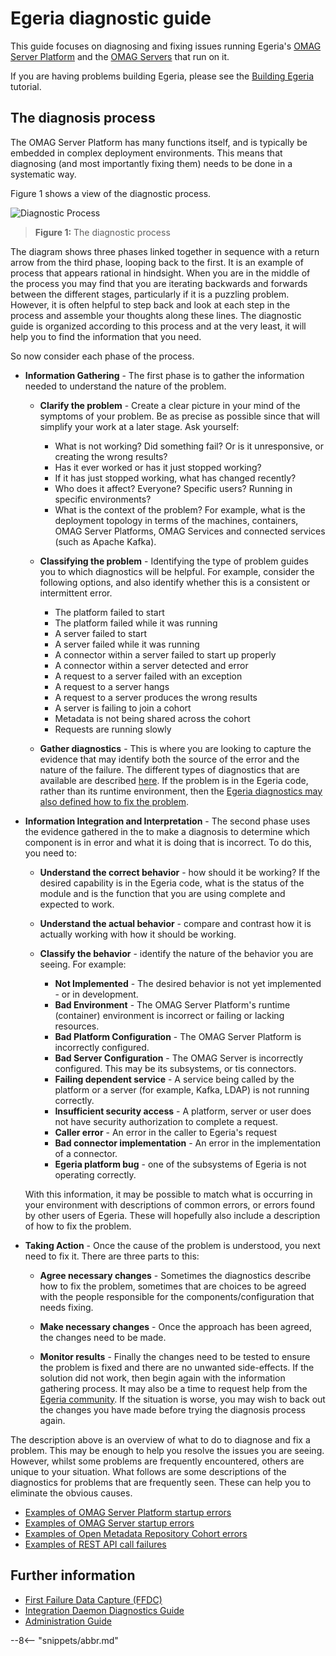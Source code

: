 <!-- SPDX-License-Identifier: CC-BY-4.0 -->
<!-- Copyright Contributors to the ODPi Egeria project 2020. -->

# Egeria diagnostic guide

This guide focuses on diagnosing and fixing issues running Egeria's
[OMAG Server Platform](/egeria-docs/concepts/omag-server-platform)
and the [OMAG Servers](/egeria-docs/concepts/omag-server)
that run on it.

If you are having problems building Egeria, please see the
[Building Egeria](/egeria-docs/education/tutorials/building-egeria-tutorial) tutorial.


## The diagnosis process

The OMAG Server Platform has many functions itself, and is typically be embedded in complex deployment environments.
This means that diagnosing (and most importantly fixing them) needs to be done in a
systematic way.  

Figure 1 shows a view of the diagnostic process.  

![Diagnostic Process](diagnostic-process.svg)
> **Figure 1:** The diagnostic process

The diagram shows three phases linked together in sequence with a return arrow from the third phase,
looping back to the first.  It is an example of process that appears rational in hindsight.
When you are in the middle of the process you may find that you are iterating backwards and
forwards between the different stages, particularly if it is a puzzling problem.
However, it is often helpful to step back and look at each step in the process and
assemble your thoughts along these lines.  The diagnostic guide is organized according to
this process and at the very least, it will help you to find the information that you need.

So now consider each phase of the process.

* **Information Gathering** - The first phase is to gather the information needed to understand the nature of the problem.

    * **Clarify the problem** - Create a clear picture in your mind of the symptoms of your problem.  Be as precise as possible since that will simplify your work at a later stage.
    Ask yourself:
        * What is not working?  Did something fail? Or is it unresponsive, or creating the wrong results?
        * Has it ever worked or has it just stopped working?
        * If it has just stopped working, what has changed recently?
        * Who does it affect?  Everyone?  Specific users?  Running in specific environments?
        * What is the context of the problem?  For example, what is the deployment topology in terms of the machines,
       containers, OMAG Server Platforms, OMAG Services and connected services (such as Apache Kafka).
  
    * **Classifying the problem** - Identifying the type of problem guides you to which diagnostics will be helpful.
       For example, consider the following options, and also identify whether this is a consistent or intermittent error.
       
        * The platform failed to start
        * The platform failed while it was running
        * A server failed to start
        * A server failed while it was running
        * A connector within a server failed to start up properly
        * A connector within a server detected and error
        * A request to a server failed with an exception
        * A request to a server hangs
        * A request to a server produces the wrong results
        * A server is failing to join a cohort
        * Metadata is not being shared across the cohort
        * Requests are running slowly
            
    * **Gather diagnostics** - This is where you are looking to capture the evidence that may identify
    both the source of the error and the nature of the failure.
    The different types of diagnostics that are available are described [here](diagnostic-sources.md).
    If the problem is in the Egeria code,
    rather than its runtime environment, then the 
    [Egeria diagnostics may also defined how to fix the problem](ffdc.md).
    
* **Information Integration and Interpretation** - The second phase uses the evidence gathered in the
  to make a diagnosis to determine which component is in error and what it is doing that is incorrect.
  To do this, you need to:
  
  * **Understand the correct behavior** - how should it be working?  If the desired capability
  is in the Egeria code, what is the status of the module and is the function that you are using complete
  and expected to work.
  
  * **Understand the actual behavior** - compare and contrast how it is actually working with
  how it should be working.
  
  * **Classify the behavior** - identify the nature of the behavior you are seeing. 
  For example:
    * **Not Implemented** - The desired behavior is not yet implemented - or in development.
    * **Bad Environment** - The OMAG Server Platform's runtime (container) environment is incorrect or failing or lacking resources.
    * **Bad Platform Configuration** - The OMAG Server Platform is incorrectly configured.
    * **Bad Server Configuration** - The OMAG Server is incorrectly configured.  This may be its subsystems, or tis connectors.
    * **Failing dependent service** - A service being called by the platform or a server (for example, Kafka, LDAP) is not running correctly.
    * **Insufficient security access** - A platform, server or user does not have security authorization to complete a request.
    * **Caller error** - An error in the caller to Egeria's request
    * **Bad connector implementation** - An error in the implementation of a connector.
    * **Egeria platform bug** - one of the subsystems of Egeria is not operating correctly.
    
  With this information, it may be possible to match what is occurring in your environment with
  descriptions of common errors, or errors found by other users of Egeria.  These will hopefully
  also include a description of how to fix the problem.
  
* **Taking Action** - Once the cause of the problem is understood, you next need to fix it. There are three parts to this: 

  * **Agree necessary changes** - Sometimes the diagnostics describe how to fix the problem, sometimes that are
  choices to be agreed with the people responsible for the components/configuration that needs fixing.
  
  * **Make necessary changes** - Once the approach has been agreed, the changes need to be made.
  
  * **Monitor results** - Finally the changes need to be tested to ensure the problem is fixed and
  there are no unwanted side-effects.  If the solution did not work, then begin again with the
  information gathering process.  It may also be a time to request help from the 
  [Egeria community](/egeria-docs/guides/community).  If the situation is worse, you may wish to back out the changes
  you have made before trying the diagnosis process again.

The description above is an overview of what to do to diagnose and fix a problem.
This may be enough to help you resolve the issues you are seeing.
However, whilst some problems are frequently encountered, others are unique to your situation.
What follows are some descriptions of the diagnostics for problems that are frequently seen.
These can help you to eliminate the obvious causes.  

* [Examples of OMAG Server Platform startup errors](examples-of-platform-start-up-errors.md)
* [Examples of OMAG Server startup errors](examples-of-server-start-up-errors.md)
* [Examples of Open Metadata Repository Cohort errors](examples-of-cohort-errors.md)
* [Examples of REST API call failures](examples-of-common-rest-api-errors.md)


## Further information

* [First Failure Data Capture (FFDC)](ffdc.md)
* [Integration Daemon Diagnostics Guide](integration-daemon-diagnostic-guide.md)
* [Administration Guide](/egeria-docs/guides/admin)

--8<-- "snippets/abbr.md"
